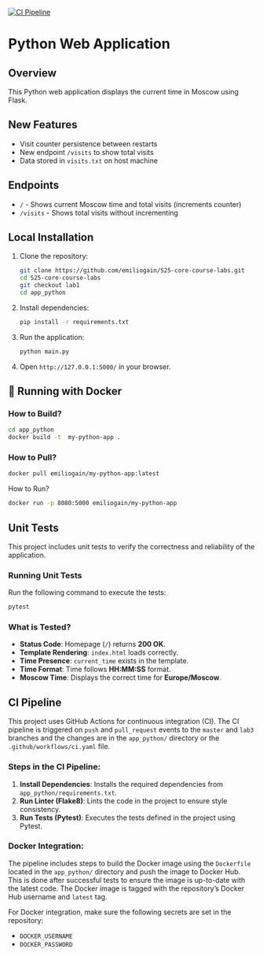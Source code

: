 [![CI Pipeline](https://github.com/emiliogain/S25-core-course-labs/actions/workflows/ci.yaml/badge.svg?branch=master)](https://github.com/emiliogain/S25-core-course-labs/actions/workflows/ci.yaml)
# Python Web Application

## Overview
This Python web application displays the current time in Moscow using Flask.

## New Features
- Visit counter persistence between restarts
- New endpoint `/visits` to show total visits
- Data stored in `visits.txt` on host machine

## Endpoints
- `/` - Shows current Moscow time and total visits (increments counter)
- `/visits` - Shows total visits without incrementing


## Local Installation
1. Clone the repository:
   ```sh
   git clone https://github.com/emiliogain/S25-core-course-labs.git
   cd S25-core-course-labs
   git checkout lab1
   cd app_python
   ```
2. Install dependencies:
   ```sh
   pip install -r requirements.txt
   ```
3. Run the application:
   ```sh
   python main.py
   ```
4. Open `http://127.0.0.1:5000/` in your browser.

## 🐳 Running with Docker

### How to Build?
```sh
cd app_python
docker build -t  my-python-app .
```

### How to Pull?
```sh
docker pull emiliogain/my-python-app:latest
```

How to Run?
```sh
docker run -p 8080:5000 emiliogain/my-python-app
```

## Unit Tests

This project includes unit tests to verify the correctness and reliability of the application.

### **Running Unit Tests**
Run the following command to execute the tests:
```sh
pytest
```

### **What is Tested?**  

- **Status Code**: Homepage (`/`) returns **200 OK**.  
- **Template Rendering**: `index.html` loads correctly.  
- **Time Presence**: `current_time` exists in the template.  
- **Time Format**: Time follows **HH:MM:SS** format.  
- **Moscow Time**: Displays the correct time for **Europe/Moscow**.


## CI Pipeline

This project uses GitHub Actions for continuous integration (CI).
The CI pipeline is triggered on `push` and `pull_request` events to the `master` and `lab3` branches and 
the changes are in the `app_python/` directory or the `.github/workflows/ci.yaml` file.

### Steps in the CI Pipeline:
1. **Install Dependencies**: Installs the required dependencies from `app_python/requirements.txt`.
2. **Run Linter (Flake8)**: Lints the code in the project to ensure style consistency.
3. **Run Tests (Pytest)**: Executes the tests defined in the project using Pytest.

### Docker Integration:
The pipeline includes steps to build the Docker image using the `Dockerfile` located in the `app_python/` directory and push the image to Docker Hub.
This is done after successful tests to ensure the image is up-to-date with the latest code.
The Docker image is tagged with the repository’s Docker Hub username and `latest` tag.

For Docker integration, make sure the following secrets are set in the repository:
- `DOCKER_USERNAME`
- `DOCKER_PASSWORD`
